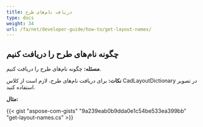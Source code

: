 ```yaml
---
title: دریافت نام‌های طرح
type: docs
weight: 34
url: /fa/net/developer-guide/how-to/get-layout-names/
---
```


## **چگونه نام‌های طرح را دریافت کنیم**

**مسئله:** چگونه نام‌های طرح را دریافت کنیم.

**نکات:** برای دریافت نام‌های طرح، لازم است از کلاس CadLayoutDictionary در تصویر استفاده کنید.

**مثال:**

{{< gist "aspose-com-gists" "9a239eab0b9dda0e1c54be533ea399bb" "get-layout-names.cs" >}}
